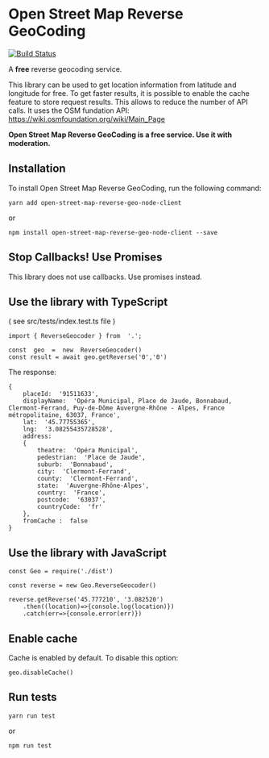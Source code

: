 
# Open Street Map Reverse GeoCoding
[![Build Status](https://travis-ci.com/damienmarchandfr/open-street-map-reverse-geo-node-client.svg?branch=master)](https://travis-ci.com/damienmarchandfr/open-street-map-reverse-geo-node-client)

A **free** reverse geocoding service.

This library can be used to get location information from latitude and longitude for free. To get faster results, it is possible to enable the cache feature to store request results. This allows to reduce the number of API calls. It uses the OSM fundation API: https://wiki.osmfoundation.org/wiki/Main_Page

**Open Street Map Reverse GeoCoding is a free service. Use it with moderation.**

 ## Installation
 
To install Open Street Map Reverse GeoCoding, run the following command:

    yarn add open-street-map-reverse-geo-node-client

or

    npm install open-street-map-reverse-geo-node-client --save

## Stop Callbacks! Use Promises

This library does not use callbacks. Use promises instead.

## Use the library with TypeScript
( see src/tests/index.test.ts file )
 
    import { ReverseGeocoder } from  '.';
    
    const  geo  =  new  ReverseGeocoder()
    const result = await geo.getReverse('0','0')

The response:

    {
	    placeId:  '91511633',
	    displayName:  'Opéra Municipal, Place de Jaude, Bonnabaud, Clermont-Ferrand, Puy-de-Dôme Auvergne-Rhône - Alpes, France métropolitaine, 63037, France',
	    lat:  '45.77755365',
	    lng:  '3.08255435728528',
	    address:
	    { 
		    theatre:  'Opéra Municipal',
		    pedestrian:  'Place de Jaude',
		    suburb:  'Bonnabaud',
		    city:  'Clermont-Ferrand',
		    county:  'Clermont-Ferrand',
		    state:  'Auvergne-Rhône-Alpes',
		    country:  'France',
		    postcode:  '63037',
		    countryCode:  'fr'
	    },
	    fromCache :  false
    }

## Use the library with JavaScript

	const Geo = require('./dist')

	const reverse = new Geo.ReverseGeocoder()

	reverse.getReverse('45.777210', '3.082520')
		.then((location)=>{console.log(location)})
		.catch(err=>{console.error(err)})

## Enable cache
Cache is enabled by default.
To disable this option:

    geo.disableCache()

## Run tests

    yarn run test

or

    npm run test
